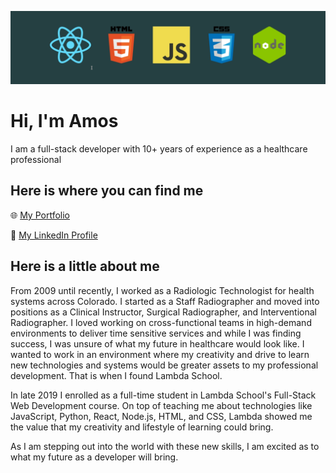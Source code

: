<!--
**AmMiRo/AmMiRo** is a ✨ _special_ ✨ repository because its `README.md` (this file) appears on your GitHub profile.
-->

![Banner](./images/logo_banner_dark_teal.png)

# Hi, I'm Amos

I am a full-stack developer with 10+ years of experience as a healthcare professional

## Here is where you can find me

🌐 [My Portfolio](https://amosrose.co)

💼 [My LinkedIn Profile](https://www.linkedin.com/in/amos-rose/)

## Here is a little about me

From 2009 until recently, I worked as a Radiologic Technologist for health systems across Colorado. I started as a Staff Radiographer and moved into positions as a Clinical Instructor, Surgical Radiographer, and Interventional Radiographer. I loved working on cross-functional teams in high-demand environments to deliver time sensitive services and while I was finding success, I was unsure of what my future in healthcare would look like. I wanted to work in an environment where my creativity and drive to learn new technologies and systems would be greater assets to my professional development. That is when I found Lambda School.

In late 2019 I enrolled as a full-time student in Lambda School's Full-Stack Web Development course. On top of teaching me about technologies like JavaScript, Python, React, Node.js, HTML, and CSS, Lambda showed me the value that my creativity and lifestyle of learning could bring.

As I am stepping out into the world with these new skills, I am excited as to what my future as a developer will bring.

